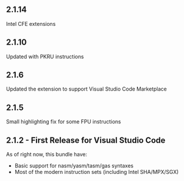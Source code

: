 ## 2.1.14
Intel CFE extensions

## 2.1.10
Updated with PKRU instructions

## 2.1.6
Updated the extension to support Visual Studio Code Marketplace

## 2.1.5
Small highlighting fix for some FPU instructions

## 2.1.2 - First Release for Visual Studio Code
As of right now, this bundle have:
* Basic support for nasm/yasm/tasm/gas syntaxes
* Most of the modern instruction sets (including Intel SHA/MPX/SGX)

